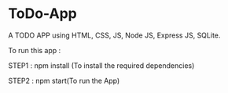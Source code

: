 # ToDo-App
A TODO APP using HTML, CSS, JS, Node JS, Express JS, SQLite.

To run this app : 

STEP1 :
  npm install (To install the required dependencies)
 
STEP2 :
  npm start(To run the App)
